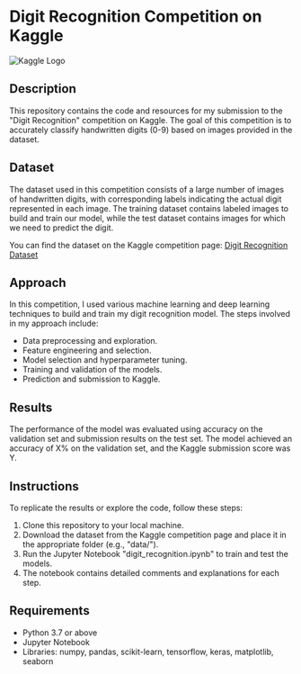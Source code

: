 # Digit Recognition Competition on Kaggle

![Kaggle Logo](https://www.kaggle.com/static/images/site-logo.png)

## Description
This repository contains the code and resources for my submission to the "Digit Recognition" competition on Kaggle. The goal of this competition is to accurately classify handwritten digits (0-9) based on images provided in the dataset.

## Dataset
The dataset used in this competition consists of a large number of images of handwritten digits, with corresponding labels indicating the actual digit represented in each image. The training dataset contains labeled images to build and train our model, while the test dataset contains images for which we need to predict the digit.

You can find the dataset on the Kaggle competition page: [Digit Recognition Dataset](https://www.kaggle.com/c/digit-recognition/data)

## Approach
In this competition, I used various machine learning and deep learning techniques to build and train my digit recognition model. The steps involved in my approach include:
- Data preprocessing and exploration.
- Feature engineering and selection.
- Model selection and hyperparameter tuning.
- Training and validation of the models.
- Prediction and submission to Kaggle.

## Results
The performance of the model was evaluated using accuracy on the validation set and submission results on the test set. The model achieved an accuracy of X% on the validation set, and the Kaggle submission score was Y.

## Instructions
To replicate the results or explore the code, follow these steps:

1. Clone this repository to your local machine.
2. Download the dataset from the Kaggle competition page and place it in the appropriate folder (e.g., "data/").
3. Run the Jupyter Notebook "digit_recognition.ipynb" to train and test the models.
4. The notebook contains detailed comments and explanations for each step.

## Requirements
- Python 3.7 or above
- Jupyter Notebook
- Libraries: numpy, pandas, scikit-learn, tensorflow, keras, matplotlib, seaborn

